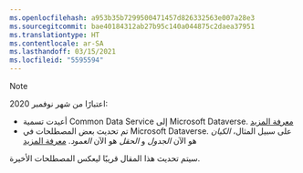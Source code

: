 ```yaml
---
ms.openlocfilehash: a953b35b7299500471457d826332563e007a28e3
ms.sourcegitcommit: bae40184312ab27b95c140a044875c2daea37951
ms.translationtype: HT
ms.contentlocale: ar-SA
ms.lasthandoff: 03/15/2021
ms.locfileid: "5595594"
---
```

> [!NOTE]
> اعتبارًا من شهر نوفمبر 2020:
> - أعيدت تسمية Common Data Service إلى Microsoft Dataverse. [معرفة المزيد](https://aka.ms/PAuAppBlog)
> - تم تحديث بعض المصطلحات في Microsoft Dataverse. على سبيل المثال، *الكيان* هو الآن *الجدول* و *الحقل* هو الآن *العمود*. [معرفة المزيد](/powerapps/maker/data-platform/data-platform-intro)
>
> سيتم تحديث هذا المقال قريبًا ليعكس المصطلحات الأخيرة.